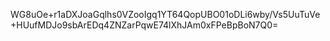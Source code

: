 WG8uOe+r1aDXJoaGqlhs0VZooIgq1YT64QopUBO01oDLi6wby/Vs5UuTuVe+HUufMDJo9sbArEDq4ZNZarPqwE74lXhJAm0xFPeBpBoN7Q0=